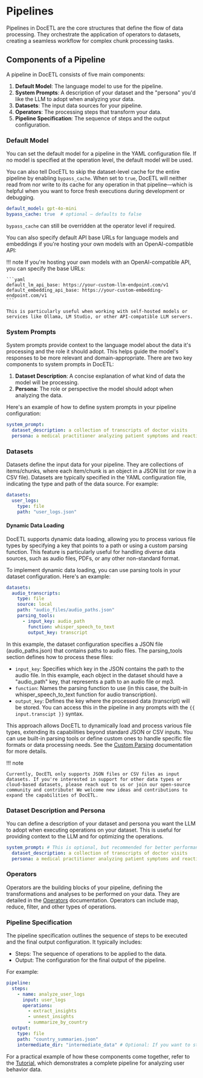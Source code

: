 # Pipelines

Pipelines in DocETL are the core structures that define the flow of data processing. They orchestrate the application of operators to datasets, creating a seamless workflow for complex chunk processing tasks.

## Components of a Pipeline

A pipeline in DocETL consists of five main components:

1. **Default Model**: The language model to use for the pipeline.
2. **System Prompts**: A description of your dataset and the "persona" you'd like the LLM to adopt when analyzing your data.
3. **Datasets**: The input data sources for your pipeline.
4. **Operators**: The processing steps that transform your data.
5. **Pipeline Specification**: The sequence of steps and the output configuration.

### Default Model

You can set the default model for a pipeline in the YAML configuration file. If no model is specified at the operation level, the default model will be used.

You can also tell DocETL to skip the dataset-level cache for the entire pipeline by enabling `bypass_cache`. When set to `true`, DocETL will neither read from nor write to its cache for any operation in that pipeline—which is helpful when you want to force fresh executions during development or debugging.

```yaml
default_model: gpt-4o-mini
bypass_cache: true  # optional – defaults to false
```

`bypass_cache` can still be overridden at the operator level if required.

You can also specify default API base URLs for language models and embeddings if you're hosting your own models with an OpenAI-compatible API:

!!! note
    If you're hosting your own models with an OpenAI-compatible API, you can specify the base URLs:
    
    ```yaml
    default_lm_api_base: https://your-custom-llm-endpoint.com/v1
    default_embedding_api_base: https://your-custom-embedding-endpoint.com/v1
    ```
    
    This is particularly useful when working with self-hosted models or services like Ollama, LM Studio, or other API-compatible LLM servers.

### System Prompts

System prompts provide context to the language model about the data it's processing and the role it should adopt. This helps guide the model's responses to be more relevant and domain-appropriate. There are two key components to system prompts in DocETL:

1. **Dataset Description**: A concise explanation of what kind of data the model will be processing.
2. **Persona**: The role or perspective the model should adopt when analyzing the data.

Here's an example of how to define system prompts in your pipeline configuration:

```yaml
system_prompt:
  dataset_description: a collection of transcripts of doctor visits
  persona: a medical practitioner analyzing patient symptoms and reactions to medications
```


### Datasets

Datasets define the input data for your pipeline. They are collections of items/chunks, where each item/chunk is an object in a JSON list (or row in a CSV file). Datasets are typically specified in the YAML configuration file, indicating the type and path of the data source. For example:

```yaml
datasets:
  user_logs:
    type: file
    path: "user_logs.json"
```

#### Dynamic Data Loading

DocETL supports dynamic data loading, allowing you to process various file types by specifying a key that points to a path or using a custom parsing function. This feature is particularly useful for handling diverse data sources, such as audio files, PDFs, or any other non-standard format.

To implement dynamic data loading, you can use parsing tools in your dataset configuration. Here's an example:

```yaml
datasets:
  audio_transcripts:
    type: file
    source: local
    path: "audio_files/audio_paths.json"
    parsing_tools:
      - input_key: audio_path
        function: whisper_speech_to_text
        output_key: transcript
```

In this example, the dataset configuration specifies a JSON file (audio_paths.json) that contains paths to audio files. The parsing_tools section defines how to process these files:

- `input_key`: Specifies which key in the JSON contains the path to the audio file. In this example, each object in the dataset should have a "audio_path" key, that represents a path to an audio file or mp3.
- `function`: Names the parsing function to use (in this case, the built-in whisper_speech_to_text function for audio transcription).
- `output_key`: Defines the key where the processed data (transcript) will be stored. You can access this in the pipeline in any prompts with the `{{ input.transcipt }}` syntax.

This approach allows DocETL to dynamically load and process various file types, extending its capabilities beyond standard JSON or CSV inputs. You can use built-in parsing tools or define custom ones to handle specific file formats or data processing needs. See the [Custom Parsing](../examples/custom-parsing.md) documentation for more details.

!!! note

    Currently, DocETL only supports JSON files or CSV files as input datasets. If you're interested in support for other data types or cloud-based datasets, please reach out to us or join our open-source community and contribute! We welcome new ideas and contributions to expand the capabilities of DocETL.

### Dataset Description and Persona

You can define a description of your dataset and persona you want the LLM to adopt when executing operations on your dataset. This is useful for providing context to the LLM and for optimizing the operations.

```yaml
system_prompt: # This is optional, but recommended for better performance. It is applied to all operations in the pipeline.
  dataset_description: a collection of transcripts of doctor visits
  persona: a medical practitioner analyzing patient symptoms and reactions to medications
```

### Operators

Operators are the building blocks of your pipeline, defining the transformations and analyses to be performed on your data. They are detailed in the [Operators](../concepts/operators.md) documentation. Operators can include map, reduce, filter, and other types of operations.

### Pipeline Specification

The pipeline specification outlines the sequence of steps to be executed and the final output configuration. It typically includes:

- Steps: The sequence of operations to be applied to the data.
- Output: The configuration for the final output of the pipeline.

For example:

```yaml
pipeline:
  steps:
    - name: analyze_user_logs
      input: user_logs
      operations:
        - extract_insights
        - unnest_insights
        - summarize_by_country
  output:
    type: file
    path: "country_summaries.json"
    intermediate_dir: "intermediate_data" # Optional: If you want to store intermediate outputs in a directory
```

For a practical example of how these components come together, refer to the [Tutorial](../tutorial.md), which demonstrates a complete pipeline for analyzing user behavior data.

